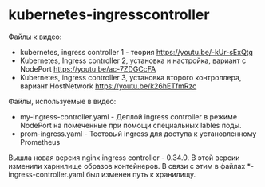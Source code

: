 # kubernetes-ingresscontroller
Файлы к видео:
* kubernetes, ingress controller 1 - теория https://youtu.be/-kUr-sExQtg
* Kubernetes, Ingress controller 2, установка и настройка, вариант с NodePort https://youtu.be/ac-7ZDGCcFA
* Kubernetes, ingress controller 3, установка второго контроллера, вариант HostNetwork https://youtu.be/k26hETfmRzc

Файлы, используемые в видео:

* my-ingress-controller.yaml - Деплой ingress controller в режиме NodePort на помеченные при помощи специальных lables поды.
* prom-ingress.yaml - Тестовый ingress для доступа к установленному Prometheus

Вышла новая версия nginx ingress controller - 0.34.0. В этой версии изменили харнилище образов контейнеров. В связи с этим в файлах \*-ingress-controller.yaml был изменен путь к хранилищу.

